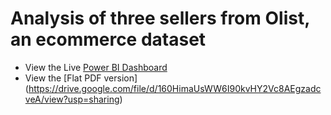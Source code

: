 # Analysis of three sellers from Olist, an ecommerce dataset

* View the Live [Power BI Dashboard](https://app.powerbi.com/reportEmbed?reportId=1fa7130c-72bb-4038-80bf-452475d41ac6&autoAuth=true&ctid=820acc96-c07b-4b97-a193-90181f5af284)
* View the [Flat PDF version] (https://drive.google.com/file/d/160HimaUsWW6I90kvHY2Vc8AEgzadcveA/view?usp=sharing)
